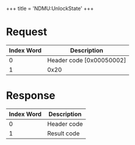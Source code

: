 +++
title = 'NDMU:UnlockState'
+++

# Request

| Index Word | Description                |
|------------|----------------------------|
| 0          | Header code \[0x00050002\] |
| 1          | 0x20                       |

# Response

| Index Word | Description |
|------------|-------------|
| 0          | Header code |
| 1          | Result code |
